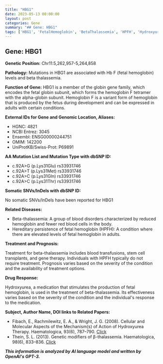 ```yaml
---
title: "HBG1"
date: 2023-05-13 00:00:00
layout: post
categories: Gene
summary: "## Gene: HBG1"
tags: ['HBG1', 'FetalHemoglobin', 'BetaThalassemia', 'HPFH', 'Hydroxyurea', 'GeneticModifiers', 'BloodDisorders', 'TreatmentOptions']
---
```


## Gene: HBG1

**Genetic Position:** Chr11:5,262,957-5,264,858

**Pathology:** Mutations in HBG1 are associated with Hb F (fetal hemoglobin) levels and beta thalassemia.  

**Function of Gene:** HBG1 is a member of the globin gene family, which encodes the fetal globin subunit, which forms the hemoglobin F tetramer with the alpha-globin subunit. Hemoglobin F is a variant form of hemoglobin that is produced by the fetus during development and can be expressed in adults with certain conditions. 

**External IDs for Gene and Genomic Location, Aliases:**

- HGNC: 4821
- NCBI Entrez: 3045
- Ensembl: ENSG00000244751
- OMIM: 142200
- UniProtKB/Swiss-Prot: P69891

**AA Mutation List and Mutation Type with dbSNP ID:**

- c.92A>G (p.Lys31Glu) rs33931746
- c.92A>T (p.Lys31Met) rs33931746
- c.92A>C (p.Lys31Gln) rs33931746
- c.92A>C (p.Lys31Thr) rs33931746

**Somatic SNVs/InDels with dbSNP ID:** 

No somatic SNVs/InDels have been reported for HBG1

**Related Diseases:** 

- Beta-thalassemia: A group of blood disorders characterized by reduced hemoglobin and fewer red blood cells in the body. 
- Hereditary persistence of fetal hemoglobin (HPFH): A condition where there are elevated levels of fetal hemoglobin in adults. 

**Treatment and Prognosis:**

Treatment for beta-thalassemia includes blood transfusions, stem cell transplants, and gene therapy. Individuals with HPFH typically do not require treatment. Prognosis varies based on the severity of the condition and the availability of treatment options. 

**Drug Response:**

Hydroxyurea, a medication that stimulates the production of fetal hemoglobin, is used in the treatment of beta-thalassemia. Its effectiveness varies based on the severity of the condition and the individual's response to the medication. 

**Subject, Author Name, DOI links to Related Papers:**

- Fibach, E., Rachmilewitz, E. A., & Wright, J. G. (2008). Cellular and Molecular Aspects of the Mechanism(s) of Action of Hydroxyurea Therapy. Haematologica, 93(6), 787–790. [Click](https://doi.org/10.3324/haematol.13057)
- Thein, S. L. (2013). Genetic modifiers of β-thalassemia. Haematologica, 98(6), 833–836. [Click](https://doi.org/10.3324/haematol.2013.083634)

**_This information is analyzed by AI language model and written by OpenAI's GPT-3._**